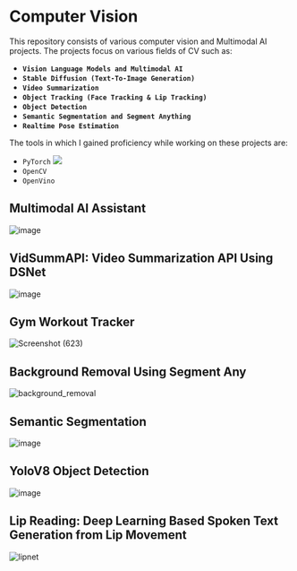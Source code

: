 # Computer Vision
This repository consists of various computer vision and Multimodal AI projects. The projects focus on various fields of CV such as:
- **`Vision Language Models and Multimodal AI`**
- **`Stable Diffusion (Text-To-Image Generation)`**
- **`Video Summarization`**
- **`Object Tracking (Face Tracking & Lip Tracking)`**
- **`Object Detection`**
- **`Semantic Segmentation and Segment Anything`**
- **`Realtime Pose Estimation`**

The tools in which I gained proficiency while working on these projects are:
- `PyTorch` <img src="https://img.shields.io/badge/Swift-5.10-red" />
- `OpenCV`
- `OpenVino`


## Multimodal AI Assistant
![image](https://github.com/user-attachments/assets/b7c74b6f-b144-4ab4-9b5a-2b97de6e6334)

## VidSummAPI: Video Summarization API Using DSNet
![image](https://github.com/TVR28/Computer-Vision/assets/91713140/0e1f1ef1-9fea-491e-99e0-ab0df30ad142)

## Gym Workout Tracker
![Screenshot (623)](https://github.com/TVR28/Computer-Vision/assets/91713140/ffb21fc6-d7bf-4d19-bd77-8f372c3459a0)


## Background Removal Using Segment Any
![background_removal](https://github.com/TVR28/Computer-Vision/assets/91713140/9d0dd985-7f09-4c5d-9d1e-91e2fa3f232d)

## Semantic Segmentation
![image](https://github.com/TVR28/Computer-Vision/assets/91713140/25f9f78d-f3b8-4fc3-b90e-9b56267ed849)

## YoloV8 Object Detection
![image](https://github.com/TVR28/Computer-Vision/assets/91713140/565ae4e7-24b0-4b58-b893-828dab725880)

## Lip Reading: Deep Learning Based Spoken Text Generation from Lip Movement
![lipnet](https://github.com/TVR28/Computer-Vision/assets/91713140/855ad735-cc52-4da0-8fbe-c82f7b06f87c)

